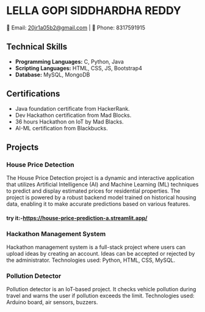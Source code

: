 # LELLA GOPI SIDDHARDHA REDDY

📧 Email: 20jr1a05b2@gmail.com | 📱 Phone: 8317591915


## Technical Skills

- **Programming Languages:** C, Python, Java
- **Scripting Languages:** HTML, CSS, JS, Bootstrap4
- **Database:** MySQL, MongoDB

## Certifications

- Java foundation certificate from HackerRank.
- Dev Hackathon certification from Mad Blocks.
- 36 hours Hackathon on IoT by Mad Blacks.
- AI-ML certification from Blackbucks.



## Projects
### House Price Detection 
The House Price Detection project is a dynamic and interactive application that utilizes Artificial Intelligence (AI) and Machine Learning (ML) techniques to predict and display estimated prices for residential properties. The project is powered by a robust backend model trained on historical housing data, enabling it to make accurate predictions based on various features.
#### try it:-https://house-price-prediction-a.streamlit.app/

### Hackathon Management System

Hackathon management system is a full-stack project where users can upload ideas by creating an account. Ideas can be accepted or rejected by the administrator. Technologies used: Python, HTML, CSS, MySQL.

### Pollution Detector

Pollution detector is an IoT-based project. It checks vehicle pollution during travel and warns the user if pollution exceeds the limit. Technologies used: Arduino board, air sensors, buzzers.





